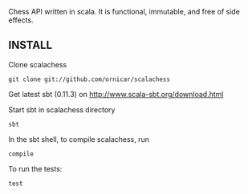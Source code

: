 Chess API written in scala.
It is functional, immutable, and free of side effects.

INSTALL
-------

Clone scalachess

    git clone git://github.com/ornicar/scalachess

Get latest sbt (0.11.3) on http://www.scala-sbt.org/download.html

Start sbt in scalachess directory

    sbt

In the sbt shell, to compile scalachess, run

    compile

To run the tests:

    test

